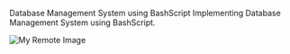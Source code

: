 Database Management System using BashScript
Implementing Database Management System using BashScript.

![My Remote Image](https://dev.to/jimmymcbride/write-a-bash-script-101-4n2p)

 
